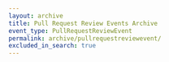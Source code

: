 ```yaml
---
layout: archive
title: Pull Request Review Events Archive
event_type: PullRequestReviewEvent
permalink: archive/pullrequestreviewevent/
excluded_in_search: true
---
```


